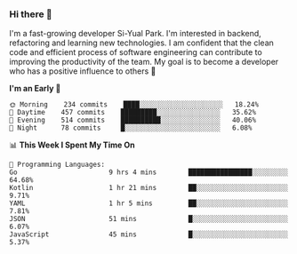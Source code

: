 ### Hi there 👋


I'm a fast-growing developer Si-Yual Park. I'm interested in backend, refactoring and learning new technologies. I am confident that the clean code and efficient process of software engineering can contribute to improving the productivity of the team. My goal is to become a developer who has a positive influence to others 🔭

<!--START_SECTION:waka-->
**I'm an Early 🐤** 

```text
🌞 Morning    234 commits    ████░░░░░░░░░░░░░░░░░░░░░   18.24% 
🌆 Daytime    457 commits    █████████░░░░░░░░░░░░░░░░   35.62% 
🌃 Evening    514 commits    ██████████░░░░░░░░░░░░░░░   40.06% 
🌙 Night      78 commits     █░░░░░░░░░░░░░░░░░░░░░░░░   6.08%

```


📊 **This Week I Spent My Time On** 

```text
💬 Programming Languages: 
Go                       9 hrs 4 mins        ████████████████░░░░░░░░░   64.68% 
Kotlin                   1 hr 21 mins        ██░░░░░░░░░░░░░░░░░░░░░░░   9.71% 
YAML                     1 hr 5 mins         ██░░░░░░░░░░░░░░░░░░░░░░░   7.81% 
JSON                     51 mins             █░░░░░░░░░░░░░░░░░░░░░░░░   6.07% 
JavaScript               45 mins             █░░░░░░░░░░░░░░░░░░░░░░░░   5.37%

```


<!--END_SECTION:waka-->
